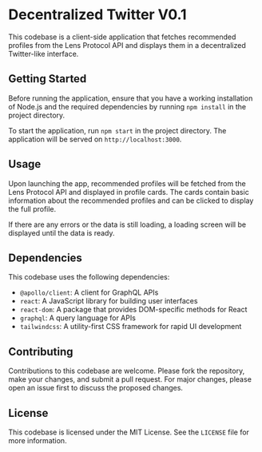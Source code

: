 # Decentralized Twitter V0.1

This codebase is a client-side application that fetches recommended profiles from the Lens Protocol API and displays them in a decentralized Twitter-like interface.

## Getting Started

Before running the application, ensure that you have a working installation of Node.js and the required dependencies by running `npm install` in the project directory.

To start the application, run `npm start` in the project directory. The application will be served on `http://localhost:3000`.

## Usage

Upon launching the app, recommended profiles will be fetched from the Lens Protocol API and displayed in profile cards. The cards contain basic information about the recommended profiles and can be clicked to display the full profile.

If there are any errors or the data is still loading, a loading screen will be displayed until the data is ready.

## Dependencies

This codebase uses the following dependencies:

- `@apollo/client`: A client for GraphQL APIs
- `react`: A JavaScript library for building user interfaces
- `react-dom`: A package that provides DOM-specific methods for React
- `graphql`: A query language for APIs
- `tailwindcss`: A utility-first CSS framework for rapid UI development

## Contributing

Contributions to this codebase are welcome. Please fork the repository, make your changes, and submit a pull request. For major changes, please open an issue first to discuss the proposed changes.

## License

This codebase is licensed under the MIT License. See the `LICENSE` file for more information.
